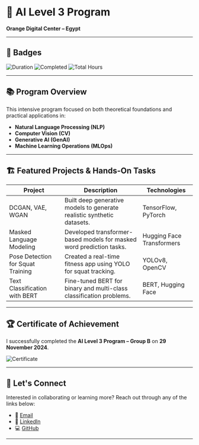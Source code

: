 # 🧠 AI Level 3 Program  
**Orange Digital Center – Egypt**

---

## 📌 Badges
![Duration](https://img.shields.io/badge/Duration-4_Weeks-blue)
![Completed](https://img.shields.io/badge/Completed-29_Nov_2024-success)
![Total Hours](https://img.shields.io/badge/Total_Hours-96-lightgrey)

---

## 📚 Program Overview

This intensive program focused on both theoretical foundations and practical applications in:

- **Natural Language Processing (NLP)**
- **Computer Vision (CV)**
- **Generative AI (GenAI)**
- **Machine Learning Operations (MLOps)**

---

## 🏗️ Featured Projects & Hands-On Tasks

| Project                       | Description                                                             | Technologies                 |
|------------------------------|-------------------------------------------------------------------------|------------------------------|
| DCGAN, VAE, WGAN             | Built deep generative models to generate realistic synthetic datasets.  | TensorFlow, PyTorch          |
| Masked Language Modeling     | Developed transformer-based models for masked word prediction tasks.    | Hugging Face Transformers    |
| Pose Detection for Squat Training | Created a real-time fitness app using YOLO for squat tracking.       | YOLOv8, OpenCV               |
| Text Classification with BERT| Fine-tuned BERT for binary and multi-class classification problems.     | BERT, Hugging Face           |

---

## 🏆 Certificate of Achievement

I successfully completed the **AI Level 3 Program – Group B** on **29 November 2024**.

![Certificate](certificate.jpg)

---

## 📧 Let's Connect

Interested in collaborating or learning more? Reach out through any of the links below:

- 📧 [Email](mailto:omar.yaser.o.1322001@gmail.com)
- 🔗 [LinkedIn](https://www.linkedin.com/in/omar-abdelhamid-204b0618a/)
- 💻 [GitHub](https://github.com/OmarAbdelhamidAly)

---
